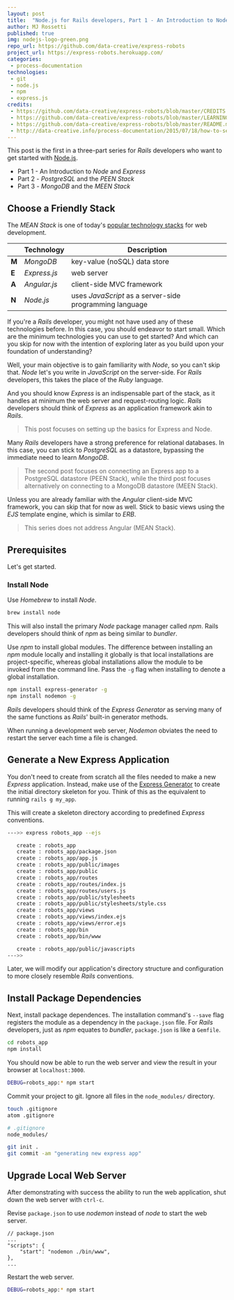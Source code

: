 ```yaml
---
layout: post
title:  "Node.js for Rails developers, Part 1 - An Introduction to Node and Express"
author: MJ Rossetti
published: true
img: nodejs-logo-green.png
repo_url: https://github.com/data-creative/express-robots
project_url: https://express-robots.herokuapp.com/
categories:
 - process-documentation
technologies:
 - git
 - node.js
 - npm
 - express.js
credits:
 - https://github.com/data-creative/express-robots/blob/master/CREDITS.md
 - https://github.com/data-creative/express-robots/blob/master/LEARNING.md
 - https://github.com/data-creative/express-robots/blob/master/README.md
 - http://data-creative.info/process-documentation/2015/07/18/how-to-set-up-a-mac-development-environment/
---
```


This post is the first in a three-part series for *Rails* developers who want to get started with [Node.js](https://nodejs.org/en/).

  + Part 1 - An Introduction to *Node* and *Express*
  + Part 2 - *PostgreSQL* and the *PEEN Stack*
  + Part 3 - *MongoDB* and the *MEEN Stack*

## Choose a Friendly Stack

The *MEAN Stack* is one of today's [popular technology stacks](http://techstacks.io/) for web development.

&nbsp; | Technology | Description
--- | --- | ---
**M** | *MongoDB* | key-value (noSQL) data store
**E** | *Express.js* | web server
**A** | *Angular.js* | client-side MVC framework
**N** | *Node.js*  | uses *JavaScript* as a server-side programming language

If you're a *Rails* developer, you might not have used any of these technologies before. In this case, you should endeavor to start small. Which are the minimum technologies you can use to get started? And which can you skip for now with the intention of exploring later as you build upon your foundation of understanding?

Well, your main objective is to gain familiarity with *Node*, so you can't skip that. *Node* let's you write in *JavaScript* on the server-side. For *Rails* developers, this takes the place of the *Ruby* language.

And you should know *Express* is an indispensable part of the stack, as it handles at minimum the web server and request-routing logic. *Rails* developers should think of *Express* as an application framework akin to *Rails*.

> This post focuses on setting up the basics for Express and Node.

Many *Rails* developers have a strong preference for relational databases. In this case, you can stick to *PostgreSQL* as a datastore, bypassing the immediate need to learn *MongoDB*.

> The second post focuses on connecting an Express app to a PostgreSQL datastore (PEEN Stack), while the third post focuses alternatively on connecting to a MongoDB datastore (MEEN Stack).

Unless you are already familiar with the *Angular* client-side MVC framework, you can skip that for now as well. Stick to basic views using the *EJS* template engine, which is similar to *ERB*.

> This series does not address Angular (MEAN Stack).

## Prerequisites

Let's get started.

### Install Node

Use *Homebrew* to install *Node*.

```` sh
brew install node
````

This will also install the primary *Node* package manager called *npm*. Rails developers should think of *npm* as being similar to *bundler*.

Use *npm* to install global modules. The difference between installing an *npm* module locally and installing it globally is that local installations are project-specific, whereas global installations allow the module to be invoked from the command line. Pass the `-g` flag when installing to denote a global installation.

```` sh
npm install express-generator -g
npm install nodemon -g
````

*Rails* developers should think of the *Express Generator* as serving many of the same functions as *Rails*' built-in generator methods.

When running a development web server, *Nodemon* obviates the need to restart the server each time a file is changed.

## Generate a New Express Application

You don't need to create from scratch all the files needed to make a new *Express* application. Instead, make use of the [Express Generator](http://expressjs.com/en/starter/generator.html) to create the initial directory skeleton for you. Think of this as the equivalent to running `rails g my_app`.

This will create a skeleton directory according to predefined *Express* conventions.

```` sh
--->> express robots_app --ejs

   create : robots_app
   create : robots_app/package.json
   create : robots_app/app.js
   create : robots_app/public/images
   create : robots_app/public
   create : robots_app/routes
   create : robots_app/routes/index.js
   create : robots_app/routes/users.js
   create : robots_app/public/stylesheets
   create : robots_app/public/stylesheets/style.css
   create : robots_app/views
   create : robots_app/views/index.ejs
   create : robots_app/views/error.ejs
   create : robots_app/bin
   create : robots_app/bin/www

   create : robots_app/public/javascripts
--->>
````

Later, we will modify our application's directory structure and configuration to more closely resemble *Rails* conventions.

## Install Package Dependencies

Next, install package dependences.
 The installation command's `--save` flag registers the module as a dependency in the `package.json` file. For *Rails* developers, just as *npm* equates to *bundler*, `package.json` is like a `Gemfile`.

```` sh
cd robots_app
npm install
````

You should now be able to run the web server and view the result in your browser at `localhost:3000`.

```` sh
DEBUG=robots_app:* npm start
````

Commit your project to git. Ignore all files in the `node_modules/` directory.

```` sh
touch .gitignore
atom .gitignore
````

```` sh
# .gitignore
node_modules/
````

```` sh
git init .
git commit -am "generating new express app"
````

## Upgrade Local Web Server

After demonstrating with success the ability to run the web application, shut down the web server with `ctrl-c`.

Revise `package.json` to use *nodemon* instead of *node* to start the web server.

````
// package.json
...
"scripts": {
    "start": "nodemon ./bin/www",
},
...
````

Restart the web server.

```` sh
DEBUG=robots_app:* npm start
````

